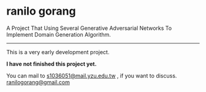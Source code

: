 # ranilo gorang
A Project That Using Several Generative Adversarial Networks To Implement Domain Generation Algorithm.

-----

This is a very early development project. 

**I have not finished this project yet.**

You can mail to s1036051@mail.yzu.edu.tw , if you want to discuss.
ranilogorang@gmail.com
